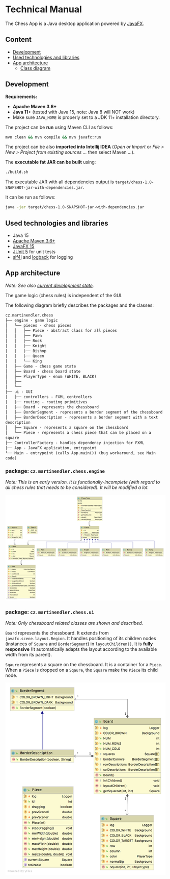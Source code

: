 # Technical Manual

The Chess App is a Java desktop application powered by [JavaFX](https://openjfx.io/).


## Content

<!-- START doctoc generated TOC please keep comment here to allow auto update -->
<!-- DON'T EDIT THIS SECTION, INSTEAD RE-RUN doctoc TO UPDATE -->

- [Development](#development)
- [Used technologies and libraries](#used-technologies-and-libraries)
- [App architecture](#app-architecture)
  - [Class diagram](#class-diagram)

<!-- END doctoc generated TOC please keep comment here to allow auto update -->


## Development

**Requirements:**
* **Apache Maven 3.6+**
* **Java 11+** (tested with Java 15, note: Java 8 will NOT work)
* Make sure `JAVA_HOME` is properly set to a JDK 11+ installation directory. 

The project can be **run** using Maven CLI as follows:
```bash
mvn clean && mvn compile && mvn javafx:run
```

The project can be also **imported into Intellij IDEA** (_Open or Import_ or _File > New > Project from existing sources ..._ then select Maven ...).

The **executable fat JAR can be built** using:
```bash
./build.sh
```
The executable JAR with all dependencies output is `target/chess-1.0-SNAPSHOT-jar-with-dependencies.jar`.

It can be run as follows:
```bash
java -jar target/chess-1.0-SNAPSHOT-jar-with-dependencies.jar
```


## Used technologies and libraries

* Java 15
* [Apache Maven 3.6+](https://maven.apache.org/)
* [JavaFX 15](https://openjfx.io/)
* [JUnit 5](https://junit.org/junit5/) for unit tests
* [slf4j](http://www.slf4j.org/) and [logback](http://logback.qos.ch/) for logging


## App architecture

_Note: See also [current development state](../TODO.md)._

The game logic (chess rules) is independent of the GUI.

The following diagram briefly describes the packages and the classes:
```text
cz.martinendler.chess
├── engine - game logic
│   └── pieces - chess pieces
│   │   ├── Piece - abstract class for all pieces
│   │   ├── Pawn
│   │   ├── Rook
│   │   ├── Knight
│   │   ├── Bishop
│   │   ├── Queen
│   │   └── King
│   ├── Game - chess game state
│   ├── Board - chess board state
│   ├── PlayerType - enum (WHITE, BLACK)
│   ├── 
│   └──
├── ui - GUI
│   ├── controllers - FXML controllers
│   ├── routing - routing primitives
│   ├── Board - represents the chessboard
│   ├── BorderSegment - represents a border segment of the chessboard
│   ├── BorderDescription - represents a border segment with a text description
│   ├── Square - represents a square on the chessboard
│   └── Piece - represents a chess piece that can be placed on a square
├── ControllerFactory - handles dependency injection for FXML
├── App - JavaFX application, entrypoint
└── Main - entrypoint (calls App.main()) (bug workaround, see Main code)
```


### package: `cz.martinendler.chess.engine`

_Note: This is an early version.
It is functionally-incomplete (with regard to all chess rules
that needs to be considered). It will be modified a lot._

<img alt="class diagram of the package cz.martinendler.chess.engine" title="cz.martinendler.chess.engine" src="./images/package-engine.png" width="1200" />


### package: `cz.martinendler.chess.ui`

_Note: Only chessboard related classes are shown and described._

`Board` represents the chessboard. It extends from `javafx.scene.layout.Region`.
It handles positioning of its children nodes (instances of `Square` and `BorderSegment`) in `layoutChildren()`.
It is **fully responsive** (It automatically adapts the layout according to the available width from its parent).
 
`Sqaure` represents a square on the chessboard. It is a container for a `Piece`.
When a `Piece` is dropped on a `Sqaure`, the `Square` make the `Piece` its child node.

<img alt="class diagram of the package cz.martinendler.chess.ui" title="cz.martinendler.chess.ui" src="./images/package-ui-board-related.png" width="800" />
